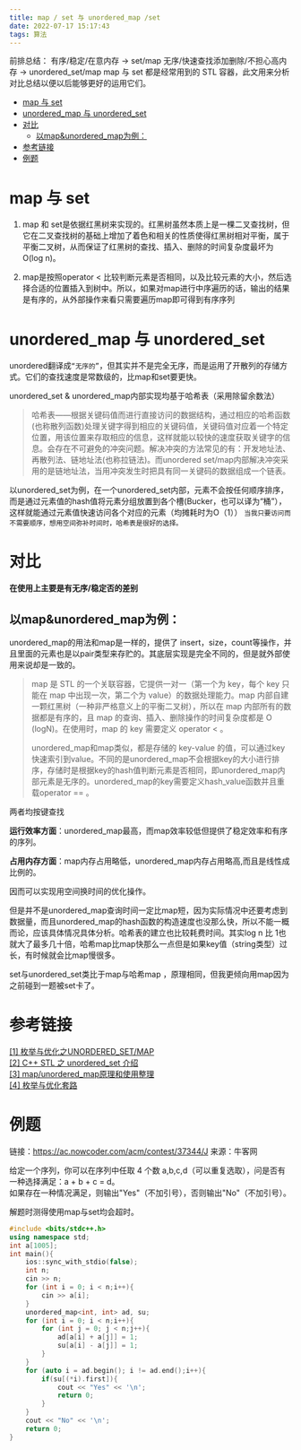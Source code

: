 ```yaml
---
title: map / set 与 unordered_map /set
date: 2022-07-17 15:17:43
tags: 算法
---
```

前排总结：
有序/稳定/在意内存 -> set/map
无序/快速查找添加删除/不担心高内存 -> unordered_set/map
map 与 set 都是经常用到的 STL 容器，此文用来分析对比总结以便以后能够更好的运用它们。
<!--more-->

- [map 与 set](#map-与-set)
- [unordered_map 与 unordered_set](#unordered_map-与-unordered_set)
- [对比](#对比)
  - [以map&unordered_map为例：](##以map&unordered_map为例：)
- [参考链接](#参考链接)
- [例题](#例题)

# map 与 set

1. map 和 set是依据红黑树来实现的。红黑树虽然本质上是一棵二叉查找树，但它在二叉查找树的基础上增加了着色和相关的性质使得红黑树相对平衡，属于平衡二叉树，从而保证了红黑树的查找、插入、删除的时间复杂度最坏为O(log n)。

2. map是按照operator < 比较判断元素是否相同，以及比较元素的大小，然后选择合适的位置插入到树中。所以，如果对map进行中序遍历的话，输出的结果是有序的，从外部操作来看只需要遍历map即可得到有序序列

# unordered_map 与 unordered_set

unordered翻译成`“无序的”`，但其实并不是完全无序，而是运用了开散列的存储方式。它们的查找速度是常数级的，比map和set要更快。

unordered_set & unordered_map内部实现均基于哈希表（采用除留余数法）
> 哈希表——根据关键码值而进行直接访问的数据结构，通过相应的哈希函数(也称散列函数)处理关键字得到相应的关键码值，关键码值对应着一个特定位置，用该位置来存取相应的信息，这样就能以较快的速度获取关键字的信息。会存在不可避免的冲突问题。解决冲突的方法常见的有：开发地址法、再散列法、链地址法(也称拉链法)。而unordered set/map内部解决冲突采用的是链地址法，当用冲突发生时把具有同一关键码的数据组成一个链表。

以unordered_set为例，在一个unordered_set内部，元素不会按任何顺序排序，而是通过元素值的hash值将元素分组放置到各个槽(Bucker，也可以译为“桶”），这样就能通过元素值快速访问各个对应的元素（均摊耗时为O（1））
`当我只要访问而不需要顺序，想用空间弥补时间时，哈希表是很好的选择。`

# 对比

**在使用上主要是有无序/稳定否的差别**

## 以map&unordered_map为例：
unordered_map的用法和map是一样的，提供了 insert，size，count等操作，并且里面的元素也是以pair类型来存贮的。其底层实现是完全不同的，但是就外部使用来说却是一致的。

>map 是 STL 的一个关联容器，它提供一对一（第一个为 key，每个 key 只能在 map 中出现一次，第二个为 value）的数据处理能力。map 内部自建一颗红黑树（一种非严格意义上的平衡二叉树），所以在 map 内部所有的数据都是有序的，且 map 的查询、插入、删除操作的时间复杂度都是 O (logN)。在使用时，map 的 key 需要定义 operator < 。
>
>unordered_map和map类似，都是存储的 key-value 的值，可以通过key快速索引到value。不同的是unordered_map不会根据key的大小进行排序，存储时是根据key的hash值判断元素是否相同，即unordered_map内部元素是无序的。unordered_map的key需要定义hash_value函数并且重载operator == 。

两者均按键查找

**运行效率方面**：unordered_map最高，而map效率较低但提供了稳定效率和有序的序列。

**占用内存方面**：map内存占用略低，unordered_map内存占用略高,而且是线性成比例的。

因而可以实现用空间换时间的优化操作。

但是并不是unordered_map查询时间一定比map短，因为实际情况中还要考虑到数据量，而且unordered_map的hash函数的构造速度也没那么快，所以不能一概而论，应该具体情况具体分析。哈希表的建立也比较耗费时间。其实log n 比 1也就大了最多几十倍，哈希map比map快那么一点但是如果key值（string类型）过长，有时候就会比map慢很多。

set与unordered_set类比于map与哈希map ，原理相同，但我更倾向用map因为之前碰到一题被set卡了。

# 参考链接

[[1] 枚举与优化之UNORDERED_SET/MAP](https://www.freesion.com/article/89351076997/)  
[[2] C++ STL 之 unordered_set 介绍](https://blog.csdn.net/u010956473/article/details/77100750)  
[[3] map/unordered_map原理和使用整理](https://blog.csdn.net/Blues1021/article/details/45054159)  
[[4] 枚举与优化套路](https://blog.csdn.net/weixin_39778570/article/details/80677688)

# 例题

链接：https://ac.nowcoder.com/acm/contest/37344/J
来源：牛客网

给定一个序列，你可以在序列中任取 4 个数 a,b,c,d（可以重复选取），问是否有一种选择满足：a + b + c = d。  
如果存在一种情况满足，则输出"Yes"（不加引号），否则输出"No"（不加引号）。

解题时测得使用map与set均会超时。

```C++
#include <bits/stdc++.h>
using namespace std;
int a[1005];
int main(){
    ios::sync_with_stdio(false);
    int n;
    cin >> n;
    for (int i = 0; i < n;i++){
        cin >> a[i];
    }
    unordered_map<int, int> ad, su;
    for (int i = 0; i < n;i++){
        for (int j = 0; j < n;j++){
            ad[a[i] + a[j]] = 1;
            su[a[i] - a[j]] = 1;
        }
    }
    for (auto i = ad.begin(); i != ad.end();i++){
        if(su[(*i).first]){
            cout << "Yes" << '\n';
            return 0;
        }
    }
    cout << "No" << '\n';
    return 0;
}
```